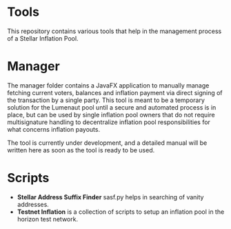 # Tools
This repository contains various tools that help in the management process of a Stellar Inflation Pool.

# Manager
The manager folder contains a JavaFX application to manually manage fetching current voters, balances and inflation payment via direct signing of the transaction by a single party. This tool is meant to be a temporary solution for the Lumenaut pool until a secure and automated process is in place, but can be used by single inflation pool owners that do not require multisignature handling to decentralize inflation pool responsibilities for what concerns inflation payouts.

The tool is currently under development, and a detailed manual will be written here as soon as the tool is ready to be used.

# Scripts
* **Stellar Address Suffix Finder** sasf.py helps in searching of vanity addresses.
* **Testnet Inflation** is a collection of scripts to setup an inflation pool in the horizon test network.
